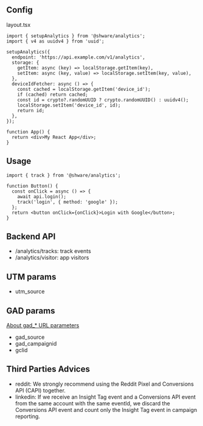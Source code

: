 ## Config

layout.tsx

```tsx
import { setupAnalytics } from '@shware/analytics';
import { v4 as uuidv4 } from 'uuid';

setupAnalytics({
  endpoint: 'https://api.example.com/v1/analytics',
  storage: {
    getItem: async (key) => localStorage.getItem(key),
    setItem: async (key, value) => localStorage.setItem(key, value),
  },
  deviceIdFetcher: async () => {
    const cached = localStorage.getItem('device_id');
    if (cached) return cached;
    const id = crypto?.randomUUID ? crypto.randomUUID() : uuidv4();
    localStorage.setItem('device_id', id);
    return id;
  },
});

function App() {
  return <div>My React App</div>;
}
```

## Usage

```tsx
import { track } from '@shware/analytics';

function Button() {
  const onClick = async () => {
    await api.login();
    track('login', { method: 'google' });
  };
  return <button onClick={onClick}>Login with Google</button>;
}
```

## Backend API

- /analytics/tracks: track events
- /analytics/visitor: app visitors

## UTM params

- utm_source

## GAD params

[About gad\_\* URL parameters](https://support.google.com/google-ads/answer/16193746)

- gad_source
- gad_campaignid
- gclid

## Third Parties Advices

- reddit: We strongly recommend using the Reddit Pixel and Conversions API (CAPI) together.
- linkedin: If we receive an Insight Tag event and a Conversions API event from the same account with the same eventId, we discard the Conversions API event and count only the Insight Tag event in campaign reporting.
